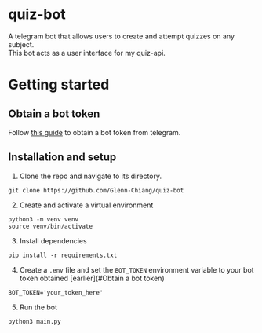 # quiz-bot
A telegram bot that allows users to create and attempt quizzes on any subject.  
This bot acts as a user interface for my quiz-api.

# Getting started
## Obtain a bot token
Follow [this guide](#https://core.telegram.org/bots/features#creating-a-new-bot) to obtain a bot token from telegram.
## Installation and setup
1. Clone the repo and navigate to its directory.
```
git clone https://github.com/Glenn-Chiang/quiz-bot
```
2. Create and activate a virtual environment
```
python3 -m venv venv
source venv/bin/activate
```
3. Install dependencies
```
pip install -r requirements.txt
```
4. Create a `.env` file and set the `BOT_TOKEN` environment variable to your bot token obtained [earlier](#Obtain a bot token)
```
BOT_TOKEN='your_token_here'
```
5. Run the bot
```
python3 main.py
```
